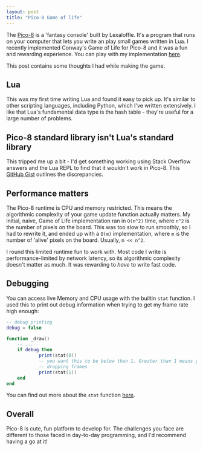 ```yaml
---
layout: post
title: "Pico-8 Game of life"
---
```


The [Pico-8](https://www.lexaloffle.com/pico-8.php) is a 'fantasy console' built
by Lexaloffle. It's a program that runs on your computer that lets you write an
play small games written in Lua. I recently implemented Conway's Game of Life
for Pico-8 and it was a fun and rewarding experience. You can play with my
implementation
[here](https://routley.io/projects/pico-8-game-of-life/index.html).

This post contains some thoughts I had while making the game.

## Lua

This was my first time writing Lua and found it easy to pick up. It's similar to
other scripting languages, including Python, which I've written extensively. I
like that Lua's fundamental data type is the hash table - they're useful for a
large number of problems.

## Pico-8 standard library isn't Lua's standard library

This tripped me up a bit - I'd get something working using Stack Overflow
answers and the Lua REPL to find that it wouldn't work in Pico-8. This [GitHub
Gist](https://gist.github.com/josefnpat/bfe4aaa5bbb44f572cd0) outlines the
discrepancies.

## Performance matters

The Pico-8 runtime is CPU and memory restricted. This means the algorithmic
complexity of your game update function actually matters. My initial, naive, Game
of Life implementation ran in `O(n^2)` time, where `n^2` is the number of pixels
on the board. This was too slow to run smoothly, so I had to rewrite it, and
ended up with a `O(m)` implementation, where `m` is the number of 'alive' pixels
on the board. Usually, `m << n^2`.

I round this limited runtime fun to work with. Most code I write is
performance-limited by network latency, so its algorithmic complexity doesn't
matter as much. It was rewarding to *have* to write fast code.

## Debugging

You can access live Memory and CPU usage with the builtin `stat` function. I
used this to print out debug information when trying to get my frame rate high
enough:

```lua
-- debug printing
debug = false

function _draw()
    -- ...
    if debug then
            print(stat(0))
            -- you want this to be below than 1. Greater than 1 means you're
            -- dropping frames
            print(stat(1)) 
    end
end
```

You can find out more about the `stat` function
[here](http://pico-8.wikia.com/wiki/Stat).

## Overall

Pico-8 is cute, fun platform to develop for. The challenges you face are
different to those faced in day-to-day programming, and I'd recommend having a
go at it!
